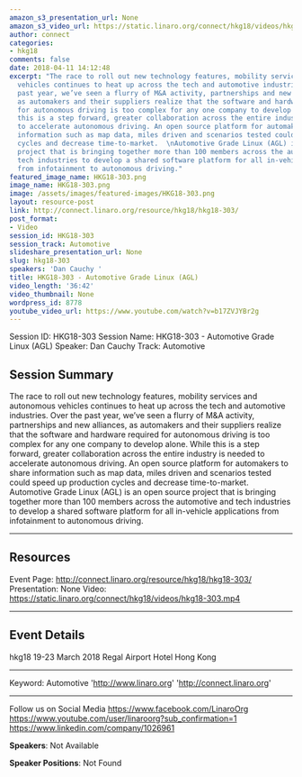 ```yaml
---
amazon_s3_presentation_url: None
amazon_s3_video_url: https://static.linaro.org/connect/hkg18/videos/hkg18-303.mp4
author: connect
categories:
- hkg18
comments: false
date: 2018-04-11 14:12:48
excerpt: "The race to roll out new technology features, mobility services and autonomous
  vehicles continues to heat up across the tech and automotive industries. Over the
  past year, we’ve seen a flurry of M&A activity, partnerships and new alliances,
  as automakers and their suppliers realize that the software and hardware required
  for autonomous driving is too complex for any one company to develop alone. \nWhile
  this is a step forward, greater collaboration across the entire industry is needed
  to accelerate autonomous driving. An open source platform for automakers to share
  information such as map data, miles driven and scenarios tested could speed up production
  cycles and decrease time-to-market.  \nAutomotive Grade Linux (AGL) is an open source
  project that is bringing together more than 100 members across the automotive and
  tech industries to develop a shared software platform for all in-vehicle applications
  from infotainment to autonomous driving."
featured_image_name: HKG18-303.png
image_name: HKG18-303.png
image: /assets/images/featured-images/HKG18-303.png
layout: resource-post
link: http://connect.linaro.org/resource/hkg18/hkg18-303/
post_format:
- Video
session_id: HKG18-303
session_track: Automotive
slideshare_presentation_url: None
slug: hkg18-303
speakers: 'Dan Cauchy '
title: HKG18-303 - Automotive Grade Linux (AGL)
video_length: '36:42'
video_thumbnail: None
wordpress_id: 8778
youtube_video_url: https://www.youtube.com/watch?v=b17ZVJYBr2g
---
```


Session ID: HKG18-303
Session Name: HKG18-303 - Automotive Grade Linux (AGL)
Speaker: Dan Cauchy
Track: Automotive

## Session Summary

The race to roll out new technology features, mobility services and autonomous vehicles continues to heat up across the tech and automotive industries. Over the past year, we’ve seen a flurry of M&A activity, partnerships and new alliances, as automakers and their suppliers realize that the software and hardware required for autonomous driving is too complex for any one company to develop alone.
While this is a step forward, greater collaboration across the entire industry is needed to accelerate autonomous driving. An open source platform for automakers to share information such as map data, miles driven and scenarios tested could speed up production cycles and decrease time-to-market.
Automotive Grade Linux (AGL) is an open source project that is bringing together more than 100 members across the automotive and tech industries to develop a shared software platform for all in-vehicle applications from infotainment to autonomous driving.

---

## Resources

Event Page: http://connect.linaro.org/resource/hkg18/hkg18-303/
Presentation: None
Video: https://static.linaro.org/connect/hkg18/videos/hkg18-303.mp4

---

## Event Details

hkg18
19-23 March 2018
Regal Airport Hotel Hong Kong

---

Keyword: Automotive
'http://www.linaro.org'
'http://connect.linaro.org'

---

Follow us on Social Media
https://www.facebook.com/LinaroOrg
https://www.youtube.com/user/linaroorg?sub_confirmation=1
https://www.linkedin.com/company/1026961

**Speakers**: Not Available

**Speaker Positions**: Not Found